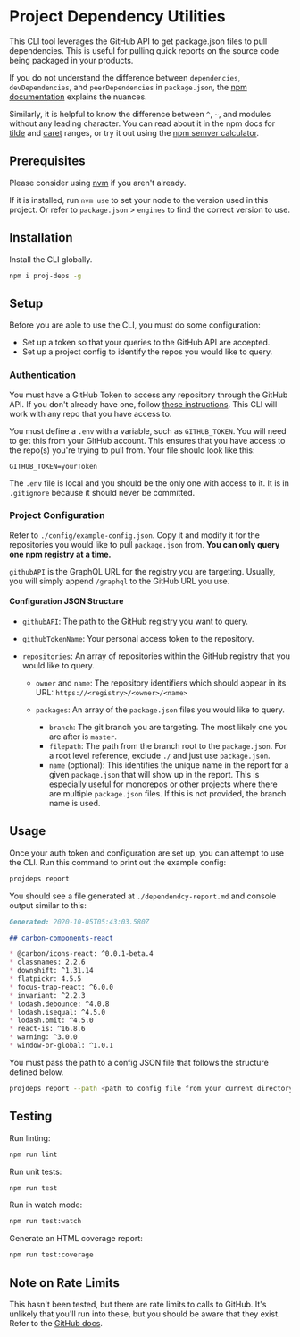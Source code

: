 # Project Dependency Utilities

This CLI tool leverages the GitHub API to get package.json files to pull dependencies. This is useful for pulling quick reports on the source code being packaged in your products.

If you do not understand the difference between `dependencies`, `devDependencies`, and `peerDependencies` in `package.json`, the [npm documentation](https://docs.npmjs.com/files/package.json#dependencies) explains the nuances.

Similarly, it is helpful to know the difference between `^`, `~`, and modules without any leading character. You can read about it in the npm docs for [tilde](https://docs.npmjs.com/misc/semver#tilde-ranges-123-12-1) and [caret](https://docs.npmjs.com/misc/semver#caret-ranges-123-025-004) ranges, or try it out using the [npm semver calculator](https://semver.npmjs.com/).

## Prerequisites

Please consider using [nvm](https://github.com/nvm-sh/nvm) if you aren't already.

If it is installed, run `nvm use` to set your node to the version used in this project. Or refer to `package.json` > `engines` to find the correct version to use.

## Installation

Install the CLI globally.

```sh
npm i proj-deps -g
```

## Setup

Before you are able to use the CLI, you must do some configuration:

- Set up a token so that your queries to the GitHub API are accepted.
- Set up a project config to identify the repos you would like to query.

### Authentication

You must have a GitHub Token to access any repository through the GitHub API. If you don't already have one, follow [these instructions](https://docs.github.com/en/free-pro-team@latest/github/authenticating-to-github/creating-a-personal-access-token). This CLI will work with any repo that you have access to.

You must define a `.env` with a variable, such as `GITHUB_TOKEN`. You will need to get this from your GitHub account. This ensures that you have access to the repo(s) you're trying to pull from. Your file should look like this:

```env
GITHUB_TOKEN=yourToken
```

The `.env` file is local and you should be the only one with access to it. It is in `.gitignore` because it should never be committed.

### Project Configuration

Refer to `./config/example-config.json`. Copy it and modify it for the repositories you would like to pull `package.json` from. **You can only query one npm registry at a time.**

`githubAPI` is the GraphQL URL for the registry you are targeting. Usually, you will simply append `/graphql` to the GitHub URL you use.

#### Configuration JSON Structure

- `githubAPI`: The path to the GitHub registry you want to query.
- `githubTokenName`: Your personal access token to the repository.
- `repositories`: An array of repositories within the GitHub registry that you would like to query.

  - `owner` and `name`: The repository identifiers which should appear in its URL: `https://<registry>/<owner>/<name>`
  - `packages`: An array of the `package.json` files you would like to query.

    - `branch`: The git branch you are targeting. The most likely one you are after is `master`.
    - `filepath`: The path from the branch root to the `package.json`. For a root level reference, exclude `./` and just use `package.json`.
    - `name` (optional): This identifies the unique name in the report for a given `package.json` that will show up in the report. This is especially useful for monorepos or other projects where there are multiple `package.json` files. If this is not provided, the branch name is used.

## Usage

Once your auth token and configuration are set up, you can attempt to use the CLI. Run this command to print out the example config:

```sh
projdeps report
```

You should see a file generated at `./dependendcy-report.md` and console output similar to this:

```md
Generated: 2020-10-05T05:43:03.580Z

## carbon-components-react

* @carbon/icons-react: ^0.0.1-beta.4
* classnames: 2.2.6
* downshift: ^1.31.14
* flatpickr: 4.5.5
* focus-trap-react: ^6.0.0
* invariant: ^2.2.3
* lodash.debounce: ^4.0.8
* lodash.isequal: ^4.5.0
* lodash.omit: ^4.5.0
* react-is: ^16.8.6
* warning: ^3.0.0
* window-or-global: ^1.0.1
```

You must pass the path to a config JSON file that follows the structure defined below.

```sh
projdeps report --path <path to config file from your current directory>
```

## Testing

Run linting:

```sh
npm run lint
```

Run unit tests:

```sh
npm run test
```

Run in watch mode:

```sh
npm run test:watch
```

Generate an HTML coverage report:

```sh
npm run test:coverage
```

## Note on Rate Limits

This hasn't been tested, but there are rate limits to calls to GitHub. It's unlikely that you'll run into these, but you should be aware that they exist. Refer to the [GitHub docs](https://docs.github.com/en/free-pro-team@latest/developers/apps/rate-limits-for-github-apps#user-to-server-requests).
